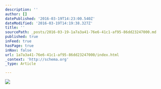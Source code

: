 ```yaml
---
description: ''
author: []
datePublished: '2016-03-19T14:23:00.540Z'
dateModified: '2016-03-19T14:19:38.327Z'
title: ''
sourcePath: _posts/2016-03-19-1a7a3a41-76e6-41c1-af95-86dd23247000.md
published: true
inFeed: true
hasPage: true
inNav: false
url: 1a7a3a41-76e6-41c1-af95-86dd23247000/index.html
_context: 'http://schema.org'
_type: Article

---
```

![](https://the-grid-user-content.s3-us-west-2.amazonaws.com/d3632115-ebc5-4450-9167-b6301a4bd579.png)